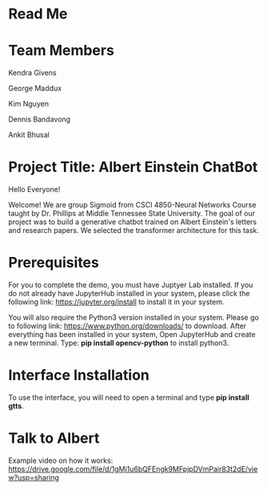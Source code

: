 # Read Me

# Team Members
Kendra Givens

George Maddux

Kim Nguyen

Dennis Bandavong

Ankit Bhusal

# Project Title: Albert Einstein ChatBot
Hello Everyone!

Welcome! We are group Sigmoid from CSCI 4850-Neural Networks Course taught by Dr. Phillips at Middle Tennessee State University. The goal of our project was to build a generative chatbot trained on Albert Einstein's letters and research papers. 
We selected the transformer architecture for this task.

# Prerequisites
For you to complete the demo, you must have Juptyer Lab installed. If you do not already have JupyterHub installed in your system, please click the following link: https://jupyter.org/install to install it in your system. 

You will also require the Python3 version installed in your system. Please go to following link: https://www.python.org/downloads/ to download.
After everything has been installed in your system, Open JupyterHub and create a new terminal.
Type: __pip install opencv-python__ to install python3. 

# Interface Installation
To use the interface, you will need to open a terminal and type __pip install gtts__.

# Talk to Albert
Example video on how it works:
https://drive.google.com/file/d/1gMj1u6bQFEngk9MFpjpDVmPair83t2dE/view?usp=sharing


